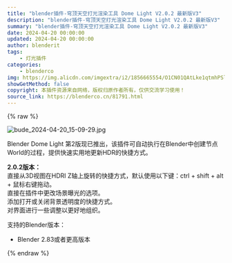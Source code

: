 ```yaml
---
title: "blender插件-穹顶天空打光渲染工具 Dome Light V2.0.2 最新版V3"
description: "blender插件-穹顶天空打光渲染工具 Dome Light V2.0.2 最新版V3"
summary: "blender插件-穹顶天空打光渲染工具 Dome Light V2.0.2 最新版V3"
date: 2024-04-20 00:00:00
updated: 2024-04-20 00:00:00
author: blenderit
tags: 
    - 灯光插件
categories:
    - blenderco
img: https://img.alicdn.com/imgextra/i2/1856665554/O1CN01QAtLke1qtmhPSla8T_!!1856665554.jpg
showGetMethod: false
copyright: 本插件资源来自网络，版权归原作者所有，仅供交流学习使用！
source_link: https://blenderco.cn/81791.html
---
```


{% raw %}
<p><img src="https://img.alicdn.com/imgextra/i2/1856665554/O1CN01QAtLke1qtmhPSla8T_!!1856665554.jpg" alt="bude_2024-04-20_15-09-29.jpg"></p><p>Blender Dome Light 第2版现已推出，该插件可自动执行在Blender中创建节点World的过程，提供快速实用地更新HDR的快捷方式。</p><p><strong>2.0.2版本：</strong><br>
直接从3D视图在HDRI Z轴上旋转的快捷方式，默认使用以下键：ctrl + shift + alt + 鼠标右键拖动。<br>
直接在插件中更改场景曝光的选项。<br>
添加打开或关闭背景透明度的快捷方式。<br>
对界面进行一些调整以更好地组织。</p><p>支持的Blender版本：</p><ul>
<li>Blender 2.83或者更高版本</li>
</ul>
<div style="display: none">blenderco</div>
{% endraw %}